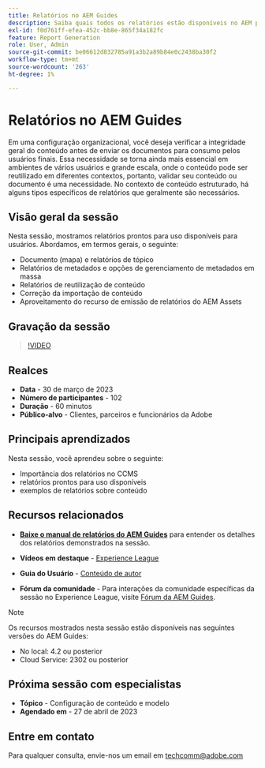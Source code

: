 ```yaml
---
title: Relatórios no AEM Guides
description: Saiba quais todos os relatórios estão disponíveis no AEM para ajudar os usuários a melhorar a qualidade do conteúdo.
exl-id: f0d761ff-efea-452c-bb8e-865f34a182fc
feature: Report Generation
role: User, Admin
source-git-commit: be06612d832785a91a3b2a89b84e0c2438ba30f2
workflow-type: tm+mt
source-wordcount: '263'
ht-degree: 1%

---
```


# Relatórios no AEM Guides

Em uma configuração organizacional, você deseja verificar a integridade geral do conteúdo antes de enviar os documentos para consumo pelos usuários finais. Essa necessidade se torna ainda mais essencial em ambientes de vários usuários e grande escala, onde o conteúdo pode ser reutilizado em diferentes contextos, portanto, validar seu conteúdo ou documento é uma necessidade. No contexto de conteúdo estruturado, há alguns tipos específicos de relatórios que geralmente são necessários.


## Visão geral da sessão

Nesta sessão, mostramos relatórios prontos para uso disponíveis para usuários. Abordamos, em termos gerais, o seguinte:
- Documento (mapa) e relatórios de tópico
- Relatórios de metadados e opções de gerenciamento de metadados em massa
- Relatórios de reutilização de conteúdo
- Correção da importação de conteúdo
- Aproveitamento do recurso de emissão de relatórios do AEM Assets


## Gravação da sessão

>[!VIDEO](https://video.tv.adobe.com/v/3417529/guides--reporting-reporting?quality=12&learn=on)


## Realces

- **Data** - 30 de março de 2023
- **Número de participantes** - 102
- **Duração** - 60 minutos
- **Público-alvo** - Clientes, parceiros e funcionários da Adobe


## Principais aprendizados

Nesta sessão, você aprendeu sobre o seguinte:
- Importância dos relatórios no CCMS
- relatórios prontos para uso disponíveis
- exemplos de relatórios sobre conteúdo


## Recursos relacionados

- **[Baixe o manual de relatórios do AEM Guides](./assets/aem-guides-expert-session-reports-documentation.pdf)** para entender os detalhes dos relatórios demonstrados na sessão.

- **Vídeos em destaque** - [Experience League](https://experienceleague.adobe.com/docs/experience-manager-guides-learn/videos/output-generation/working-with-reports.html?lang=pt-BR)

- **Guia do Usuário** - [Conteúdo de autor](https://help.adobe.com/en_US/xml-documentation-for-adobe-experience-manager/index.html#t=DXML-master-map%2Freports-intro.html)

- **Fórum da comunidade** - Para interações da comunidade específicas da sessão no Experience League, visite [Fórum da AEM Guides](https://experienceleaguecommunities.adobe.com/t5/experience-manager-guides/bd-p/xml-documentation-discussions?profile.language=pt).

>[!NOTE]
>
> Os recursos mostrados nesta sessão estão disponíveis nas seguintes versões do AEM Guides:
> - No local: 4.2 ou posterior
> - Cloud Service: 2302 ou posterior


## Próxima sessão com especialistas

- **Tópico** - Configuração de conteúdo e modelo
- **Agendado em** - 27 de abril de 2023


## Entre em contato

Para qualquer consulta, envie-nos um email em <techcomm@adobe.com>
